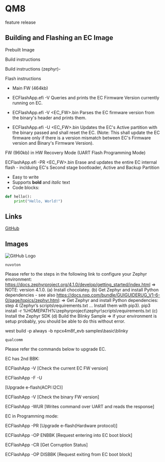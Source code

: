 # QM8
feature release
## Building and Flashing an EC Image
Prebuilt Image

Build instructions

Build instructions (zephyr)-

Flash instructions

- Main FW (464kb)

- ECFlashApp.efi -V Queries and prints the EC Firmware Version currently running on EC.

- ECFlashApp.efi -V <EC_FW>.bin Parses the EC firmware version from the binary's header and prints them.

- ECFlashApp.efi -U <EC_FW>.bin Updates the EC's Active partition with the binary passed and shall reset the EC. (Note: This shall update the EC firmware only if there is a version mismatch between EC's Firmware version and Binary's Firmware Version).

 

FW (960kb) in HW Recovery Mode (UART Flash Programming Mode)

ECFlashApp.efi -PR <EC_FW>.bin Erase and updates the entire EC internal flash - inclduing EC's Second stage bootloader, Active and Backup Partition

- Easy to write
- Supports **bold** and *italic* text
- Code blocks:

```python
def hello():
    print("Hello, World!")
```

## Links

[GitHub](https://github.com)

## Images

![GitHub Logo](https://github.githubassets.com/images/modules/logos_page/GitHub-Mark.png)

```
nuvoton
```
Please refer to the steps in the following link to configure your Zephyr environment:
https://docs.zephyrproject.org/4.1.0/develop/getting_started/index.html => NOTE: version 4.1.0.
(a) Install chocolatey.
(b) Get Zephyr and install Python dependencies
       - see also https://docs.nxp.com/bundle/GUIGUIDERUG_V1-6-0/page/topics/zephyr.html:
          => Get Zephyr and install Python dependencies: step 4 (Zephyr’s scripts\requirements.txt … Install them with pip3).
                 pip3 install -r %HOMEPATH%\zephyrproject\zephyr\scripts\requirements.txt
(c) Install the Zephyr SDK
(d) Build the Blinky Sample => if your environment is setup probably, you should be able to do this without error.
 
west build -p always -b npcx4m8f_evb samples\basic\blinky

```
qualcomm
```

Please refer the commands below to upgrade EC.

EC has 2nd BBK:

ECFlashApp -V  [Check the current EC FW version]

ECFlashApp -F -U <Main FW bin>   [Upgrade e-flash(ACPI I2C)]

ECFlashApp -V  <bin> [Check the binary FW version]

ECFlashApp -WUR <cmd> [Writes command over UART and reads the response]

EC in Programming mode:

ECFlashApp -PR <FW bin> [Upgrade e-flash(Hardware protocol)]

ECFlashApp -OP ENBBK [Request entering into EC boot block]

ECFlashApp -CR [Get Corruption Status] 

ECFlashApp -OP DISBBK [Request exiting from EC boot block]  
